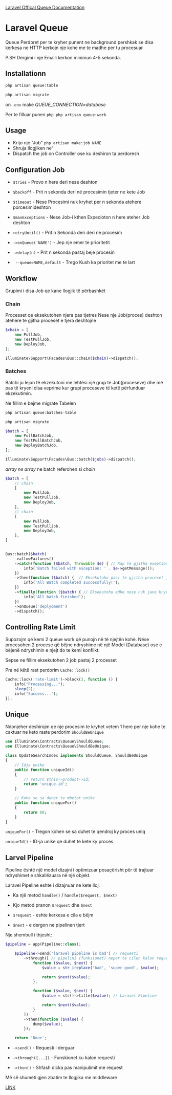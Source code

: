 [Laravel Offical Queue Documentation](https://laravel.com/docs/9.x/queues)

# Laravel Queue

Queue Perdoret per te kryher punent ne background pershkak se disa kerkesa ne HTTP kerkojn nje kohe me te madhe per tu procesuar

P.SH Dergimi i nje Emaili kerkon minimun 4-5 sekonda.

## Installationn

```bash
php artisan queue:table

php artisan migrate
```

on `.env` make _QUEUE_CONNECTION=database_

Per te filluar punen `php php artisan queue:work `

## Usage

- Krijo nje "Job" `php artisan make:job NAME`
- Shruja llogjiken ne"
- Dispatch the job on Controller ose ku deshiron ta perdoresh

## Configuration Job

- `$tries` - Provo n here deri nese deshton

- `$backoff` - Prit n sekonda deri në procesimin tjeter ne kete Job
- `$timeout` - Nese Procesimi nuk kryhet per n sekonda atehere porcesimideshton
- `$maxExceptions` - Nese Job-i kthen Expecioton n here ateher Job deshton
- `retryUntil()` - Prit n Sekonda deri deri ne procesim
- `->onQueue('NAME')` - Jep nje emer te prioritetit
- `->delay(n)` - Prit n sekonda pastaj beje procesin
- ` --queue=NAME,default` - Trego Kush ka prioritet me te lart

## Workflow

Grupimi i disa Job qe kane llogjik të përbashkët

### Chain

Processet qe eksekutohen njera pas tjetres
Nese nje Job(proces) deshton atehere te gjitha proceset e tjera deshtojne

```php
$chain = [
    new PullJob,
    new TestPullJob,
    new DeployJob,
];

Illuminate\Support\Facades\Bus::chain($chain)->dispatch();
```

### Batches

Batchi ju lejon të ekzekutoni me lehtësi një grup te Job(proceseve) dhe më pas të kryeni disa veprime kur grupi proceseve të ketë përfunduar ekzekutimin.

Ne fillim e bejme migrate Tabelen

```php
php artisan queue:batches-table

php artisan migrate
```

```php
$batch = [
    new PullBatchJob,
    new TestPullBatchJob,
    new DeployBatchJob,
];

Illuminate\Support\Facades\Bus::batch($jobs)->dispatch();
```

_array ne array_ ne batch referohen si _chain_

```php
$batch = [
    // chain
    [
        new PullJob,
        new TestPullJob,
        new DeployJob,
    ],
    // chain
    [
        new PullJob,
        new TestPullJob,
        new DeployJob,
    ],
]


Bus::batch($batch)
    ->allowFailures()
    ->catch(function ($batch, Throwable $e) { // Kap te gjitha exeption
        info('Batch failed with exception: ' . $e->getMessage());
    })
    ->then(function ($batch) {  // Eksekutohu pasi te gjitha proceset jane kryer
        info('All Batch completed successfully!');
    })
    ->finally(function ($batch) { // Eksekutohu edhe nese nuk jane kryer te gjitha proceset me success
        info('All batch finished');
    })
    ->onQueue('deplyoment')
    ->dispatch();
```

## Controlling Rate Limit

Supozojm që kemi 2 queue work që punojn në të njejtën kohë.
Nëse procesohen 2 procese që bëjne ndryshime në një Model (Database) ose e bëjenë ndryshimin e njejt do te kemi konflikt.

Sepse ne fillim eksekutohen 2 job pastaj 2 processet

Pra në këtë rast perdorim `Cache::lock()`

```php
Cache::lock('rate-limit')->block(3, function () {
    info("Processing...");
    sleep(2);
    info("Success...");
});
```

## Unique

Ndonjeher deshirojm qe nje procesim te kryhet vetem 1 here per nje kohe te caktuar
ne keto raste perdorim `ShouldBeUnique`

```php
use Illuminate\Contracts\Queue\ShouldQueue;
use Illuminate\Contracts\Queue\ShouldBeUnique;

class UpdateSearchIndex implements ShouldQueue, ShouldBeUnique
{
    // Idja unike
    public function uniqueId()
    {
        // return $this->product->id;
        return 'unique-id';
    }

    // Koha se sa duhet te mbetet unike
    public function uniqueFor()
    {
        return 60;
    }
}
```

`uniqueFor()` - Tregon kohen se sa duhet te qendroj ky proces uniq

`uniqueId()` - ID-ja unike qe duhet te kete ky proces

## Larvel Pipeline

Pipeline është një model dizajni i optimizuar posaçërisht për të trajtuar ndryshimet e shkallëzuara në një objekt.

Laravel Pipeline eshte i dizajnuar ne kete lloj:

- Ka një metod `handle()` / `handle($request, $next)`

- Kjo metod pranon `$request` dhe `$next`
- `$request` - eshte kerkesa e cila e bëjm
- `$next` - e dergon ne pipelinen tjert

Nje shembull i thjesht:

```php
$pipeline = app(Pipeline::class);

    $pipeline->send('laravel pipeline is bad') // requesti
        ->through([ // pipelini (funksionet) neper te cilen kalon requesti
            function ($value, $next) {
                $value = str_ireplace('bad', 'super good', $value);

                return $next($value);
            },

            function ($value, $next) {
                $value = str()->title($value); // Laravel Pipeline

                return $next($value);
            }
        ])
        ->then(function ($value) {
            dump($value);
        });

    return 'Done';
```

- `->send()` - Requesti i derguar

- `->through([...])` - Funskionet ku kalon requesti
- `->then()` - Shfash dicka pas manipulimit me request

Më së shumëti gjen zbatim te llogjika me middleware

[LINK](https://github.com/AlpetGexha/Code-Leason/tree/main/Laravel/QueueMaster)

